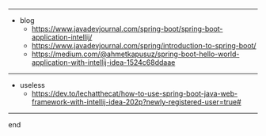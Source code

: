 
---

- blog
    - https://www.javadevjournal.com/spring-boot/spring-boot-application-intellij/
    - https://www.javadevjournal.com/spring/introduction-to-spring-boot/
    - https://medium.com/@ahmetkapusuz/spring-boot-hello-world-application-with-intellij-idea-1524c68ddaae



---

- useless
    - https://dev.to/lechatthecat/how-to-use-spring-boot-java-web-framework-with-intellij-idea-202p?newly-registered-user=true#

---

end